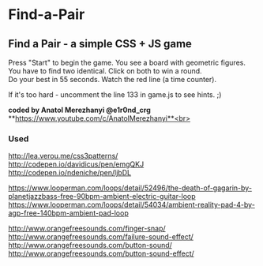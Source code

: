 # Find-a-Pair

## Find a Pair - a simple CSS + JS game

Press "Start" to begin the game. You see a board with geometric figures.<br>
You have to find two identical. Click on both to win a round.<br>
Do your best in 55 seconds. Watch the red line (a time counter).<br>

If it's too hard - uncomment the line 133 in game.js to see hints. ;)

**coded by Anatol Merezhanyi @e1r0nd_crg**<br>
**https://www.youtube.com/c/AnatolMerezhanyi**<br>

### Used
http://lea.verou.me/css3patterns/<br>
http://codepen.io/davidicus/pen/emgQKJ<br>
http://codepen.io/ndeniche/pen/ljbDL<br>

https://www.looperman.com/loops/detail/52496/the-death-of-gagarin-by-planetjazzbass-free-90bpm-ambient-electric-guitar-loop<br>
https://www.looperman.com/loops/detail/54034/ambient-reality-pad-4-by-agp-free-140bpm-ambient-pad-loop

http://www.orangefreesounds.com/finger-snap/<br>
http://www.orangefreesounds.com/failure-sound-effect/<br>
http://www.orangefreesounds.com/button-sound/<br>
http://www.orangefreesounds.com/button-sound-effect/<br>
